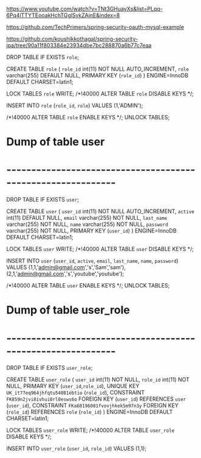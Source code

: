 https://www.youtube.com/watch?v=TNt3GHuayXs&list=PLqq-6Pq4lTTYTEooakHchTGglSvkZAjnE&index=8

https://github.com/TechPrimers/spring-security-oauth-mysql-example

https://github.com/koushikkothagal/spring-security-jpa/tree/90a11f803384e23934dbe7bc288870a6b77c7eaa

DROP TABLE IF EXISTS `role`;

CREATE TABLE `role` (
  `role_id` int(11) NOT NULL AUTO_INCREMENT,
  `role` varchar(255) DEFAULT NULL,
  PRIMARY KEY (`role_id`)
) ENGINE=InnoDB DEFAULT CHARSET=latin1;

LOCK TABLES `role` WRITE;
/*!40000 ALTER TABLE `role` DISABLE KEYS */;

INSERT INTO `role` (`role_id`, `role`)
VALUES
	(1,'ADMIN');

/*!40000 ALTER TABLE `role` ENABLE KEYS */;
UNLOCK TABLES;


# Dump of table user
# ------------------------------------------------------------

DROP TABLE IF EXISTS `user`;

CREATE TABLE `user` (
  `user_id` int(11) NOT NULL AUTO_INCREMENT,
  `active` int(11) DEFAULT NULL,
  `email` varchar(255) NOT NULL,
  `last_name` varchar(255) NOT NULL,
  `name` varchar(255) NOT NULL,
  `password` varchar(255) NOT NULL,
  PRIMARY KEY (`user_id`)
) ENGINE=InnoDB DEFAULT CHARSET=latin1;

LOCK TABLES `user` WRITE;
/*!40000 ALTER TABLE `user` DISABLE KEYS */;

INSERT INTO `user` (`user_id`, `active`, `email`, `last_name`, `name`, `password`)
VALUES
	(1,1,'admin@gmail.com','s','Sam','sam'),
	(2,1,'admin@gmail.com','s','youtube','youtube');

/*!40000 ALTER TABLE `user` ENABLE KEYS */;
UNLOCK TABLES;


# Dump of table user_role
# ------------------------------------------------------------

DROP TABLE IF EXISTS `user_role`;

CREATE TABLE `user_role` (
  `user_id` int(11) NOT NULL,
  `role_id` int(11) NOT NULL,
  PRIMARY KEY (`user_id`,`role_id`),
  UNIQUE KEY `UK_it77eq964jhfqtu54081ebtio` (`role_id`),
  CONSTRAINT `FK859n2jvi8ivhui0rl0esws6o` FOREIGN KEY (`user_id`) REFERENCES `user` (`user_id`),
  CONSTRAINT `FKa68196081fvovjhkek5m97n3y` FOREIGN KEY (`role_id`) REFERENCES `role` (`role_id`)
) ENGINE=InnoDB DEFAULT CHARSET=latin1;

LOCK TABLES `user_role` WRITE;
/*!40000 ALTER TABLE `user_role` DISABLE KEYS */;

INSERT INTO `user_role` (`user_id`, `role_id`)
VALUES
	(1,1);